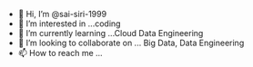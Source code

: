 - 👋 Hi, I’m @sai-siri-1999
- 👀 I’m interested in ...coding
- 🌱 I’m currently learning ...Cloud Data Engineering
- 💞️ I’m looking to collaborate on ... Big Data, Data Engineering
- 📫 How to reach me ...

<!---
sai-siri-1999/sai-siri-1999 is a ✨ special ✨ repository because its `README.md` (this file) appears on your GitHub profile.
You can click the Preview link to take a look at your changes.
--->
